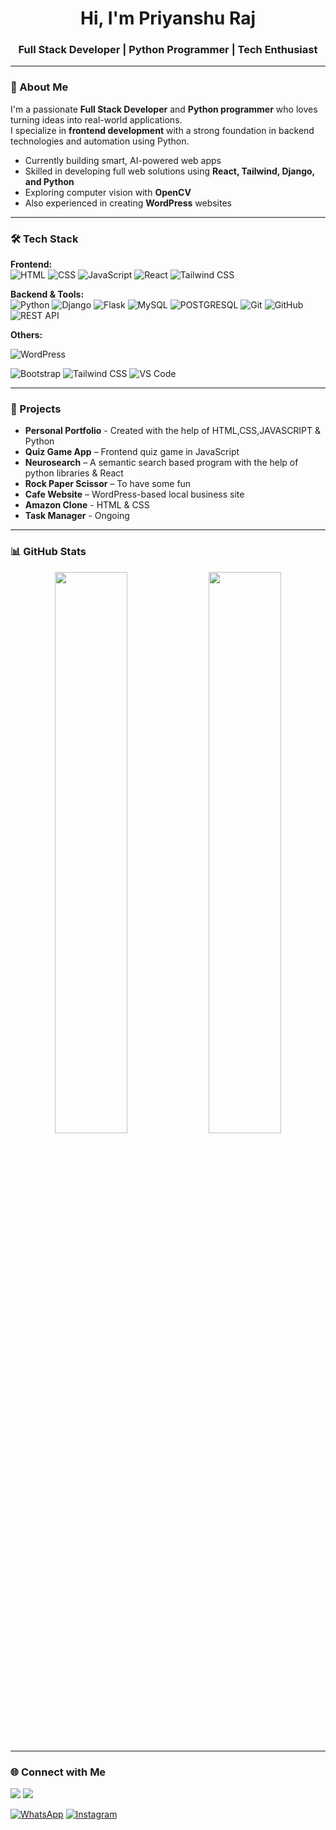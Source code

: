 <h1 align="center">Hi, I'm Priyanshu Raj</h1>
<h3 align="center">Full Stack Developer | Python Programmer | Tech Enthusiast</h3>

---

### 🚀 About Me
I'm a passionate **Full Stack Developer** and **Python programmer** who loves turning ideas into real-world applications.  
I specialize in **frontend development** with a strong foundation in backend technologies and automation using Python.

- Currently building smart, AI-powered web apps  
- Skilled in developing full web solutions using **React, Tailwind, Django, and Python**  
- Exploring computer vision with **OpenCV**  
- Also experienced in creating **WordPress** websites

---

### 🛠️ Tech Stack
**Frontend:**  
 ![HTML](https://img.shields.io/badge/HTML-E34F26?style=for-the-badge&logo=html5&logoColor=white)
![CSS](https://img.shields.io/badge/CSS-1572B6?style=for-the-badge&logo=css3&logoColor=white)
![JavaScript](https://img.shields.io/badge/JavaScript-F7DF1E?style=for-the-badge&logo=javascript&logoColor=black)
![React](https://img.shields.io/badge/React-20232A?style=for-the-badge&logo=react&logoColor=61DAFB)
![Tailwind CSS](https://img.shields.io/badge/Tailwind_CSS-38B2AC?style=for-the-badge&logo=tailwind-css&logoColor=white)


**Backend & Tools:**  
![Python](https://img.shields.io/badge/Python-3776AB?style=for-the-badge&logo=python&logoColor=white)
![Django](https://img.shields.io/badge/Django-092E20?style=for-the-badge&logo=django&logoColor=white)
![Flask](https://img.shields.io/badge/Flask-092E20?style=for-the-badge&logo=flask&logoColor=white)
![MySQL](https://img.shields.io/badge/MySQL-005C84?style=for-the-badge&logo=mysql&logoColor=white)
![POSTGRESQL](https://img.shields.io/badge/POSTGRESQL-005C84?style=for-the-badge&logo=postgresql&logoColor=white)
![Git](https://img.shields.io/badge/Git-F05032?style=for-the-badge&logo=git&logoColor=white)
![GitHub](https://img.shields.io/badge/GitHub-181717?style=for-the-badge&logo=github&logoColor=white)
![REST API](https://img.shields.io/badge/REST-API-FF6C37?style=for-the-badge)

**Others:**  

![WordPress](https://img.shields.io/badge/WordPress-21759B?style=for-the-badge&logo=wordpress&logoColor=white)

![Bootstrap](https://img.shields.io/badge/Bootstrap-7952B3?style=for-the-badge&logo=bootstrap&logoColor=white)
![Tailwind CSS](https://img.shields.io/badge/Tailwind_CSS-38B2AC?style=for-the-badge&logo=tailwind-css&logoColor=white)
![VS Code](https://img.shields.io/badge/VS_Code-007ACC?style=for-the-badge&logo=visual-studio-code&logoColor=white)


---

### 🧠 Projects
- **Personal Portfolio** - Created with the help of HTML,CSS,JAVASCRIPT &  Python
- **Quiz Game App** – Frontend quiz game in JavaScript  
- **Neurosearch** – A semantic search based program with the help of python libraries & React  
- **Rock Paper Scissor** – To have some fun   
- **Cafe Website** – WordPress-based local business site
- **Amazon Clone** - HTML & CSS
- **Task Manager** - Ongoing


---

### 📊 GitHub Stats
<p align="center">
  <img src="(https://github-readme-stats.vercel.app/api?username=priyanshurajverma&show_icons=true&theme=radical)
" width="48%" />
  <img src="https://github-readme-streak-stats.herokuapp.com/?user=priyanshurajverma&theme=radical" width="48%" />

</p>

---

### 🌐 Connect with Me
<p>
  <a href="https://www.linkedin.com/in/priyanshu-raj-ba9828291?utm_source=share&utm_campaign=share_via&utm_content=profile&utm_medium=android_app"><img src="https://img.shields.io/badge/LinkedIn-blue?style=for-the-badge&logo=linkedin&logoColor=white" /></a>
  <a href="mailto:rajpriyanshu07sep@gmail.com"><img src="https://img.shields.io/badge/Gmail-D14836?style=for-the-badge&logo=gmail&logoColor=white" /></a>

[![WhatsApp](https://img.shields.io/badge/WhatsApp-25D366?style=for-the-badge&logo=whatsapp&logoColor=white)](https://wa.me/8800536466)
[![Instagram](https://img.shields.io/badge/Instagram-E4405F?style=for-the-badge&logo=instagram&logoColor=white)](https://instagram.com/priyanshu.raj_verma)

</p>
